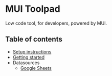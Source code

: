 # MUI Toolpad

Low code tool, for developers, powered by MUI.

## Table of contents

- [Setup instructions](./setup.md)
- [Getting started](./getting-started.md)
- Datasources
  - [Google Sheets](./google-sheets.md)
